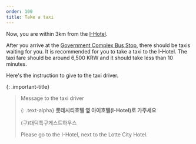 ```yaml
---
order: 100
title: Take a taxi
---
```

Now, you are within 3km from the [I-Hotel](https://www.i-hotel.co.kr).

After you arrive at the [Government Complex Bus Stop](https://naver.me/GlVC83eN), there should be taxis waiting for you. It is recommended for you to take a taxi to the I-Hotel. The taxi fare should be around 6,500 KRW and it should take less than 10 minutes.


Here's the instruction to give to the taxi driver. 

{: .important-title}
> Message to the taxi driver
> 
> {: .text-alpha}
> **롯데시티호텔 옆 아이호텔(I-Hotel)로 가주세요**
>
> (구)대덕특구게스트하우스
> 
> Please go to the I-Hotel, next to the Lotte City Hotel.


